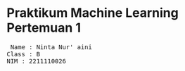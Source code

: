 # Praktikum Machine Learning Pertemuan 1
<pre> Name : Ninta Nur' aini
Class : B
NIM : 2211110026</pre>
